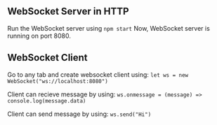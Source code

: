 ## WebSocket Server in HTTP

Run the WebSocket server using `npm start`
Now, WebSocket server is running on port 8080.

## WebSocket Client

Go to any tab and create websocket client using:
`let ws = new WebSocket("ws://localhost:8080")`

Client can recieve message by using:
`ws.onmessage = (message) => console.log(message.data)`

Client can send message by using:
`ws.send("Hi")`
